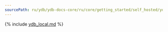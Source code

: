 ```yaml
---
sourcePath: ru/ydb/ydb-docs-core/ru/core/getting_started/self_hosted/ydb_local.md
---
```

{% include [ydb_local.md](_includes/ydb_local.md) %}